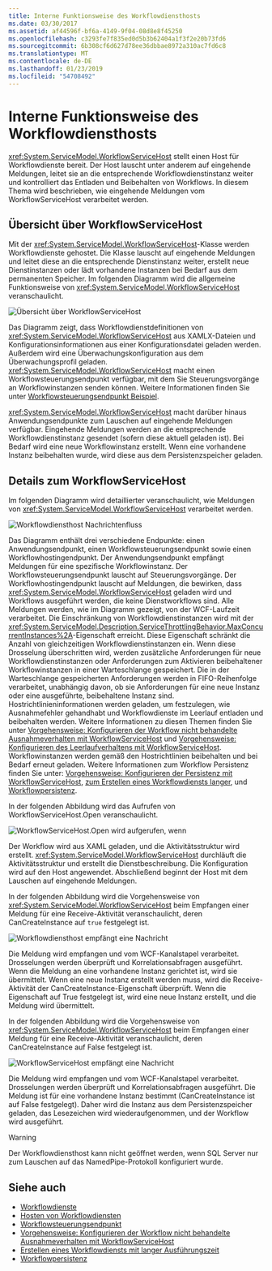 ```yaml
---
title: Interne Funktionsweise des Workflowdiensthosts
ms.date: 03/30/2017
ms.assetid: af44596f-bf6a-4149-9f04-08d8e8f45250
ms.openlocfilehash: c3293fe7f835ed0d5b3b62404a1f3f2e20b73fd6
ms.sourcegitcommit: 6b308cf6d627d78ee36dbbae8972a310ac7fd6c8
ms.translationtype: MT
ms.contentlocale: de-DE
ms.lasthandoff: 01/23/2019
ms.locfileid: "54708492"
---
```

# <a name="workflow-service-host-internals"></a>Interne Funktionsweise des Workflowdiensthosts
<xref:System.ServiceModel.WorkflowServiceHost> stellt einen Host für Workflowdienste bereit. Der Host lauscht unter anderem auf eingehende Meldungen, leitet sie an die entsprechende Workflowdienstinstanz weiter und kontrolliert das Entladen und Beibehalten von Workflows. In diesem Thema wird beschrieben, wie eingehende Meldungen vom WorkflowServiceHost verarbeitet werden.  
  
## <a name="workflowservicehost-overview"></a>Übersicht über WorkflowServiceHost  
 Mit der <xref:System.ServiceModel.WorkflowServiceHost>-Klasse werden Workflowdienste gehostet. Die Klasse lauscht auf eingehende Meldungen und leitet diese an die entsprechende Dienstinstanz weiter, erstellt neue Dienstinstanzen oder lädt vorhandene Instanzen bei Bedarf aus dem permanenten Speicher.  Im folgenden Diagramm wird die allgemeine Funktionsweise von <xref:System.ServiceModel.WorkflowServiceHost> veranschaulicht.  
  
 ![Übersicht über WorkflowServiceHost](../../../../docs/framework/wcf/feature-details/media/wfshhighlevel.gif "WFSHHighLevel")  
  
 Das Diagramm zeigt, dass Workflowdienstdefinitionen von <xref:System.ServiceModel.WorkflowServiceHost> aus XAMLX-Dateien und Konfigurationsinformationen aus einer Konfigurationsdatei geladen werden. Außerdem wird eine Überwachungskonfiguration aus dem Überwachungsprofil geladen. <xref:System.ServiceModel.WorkflowServiceHost> macht einen Workflowsteuerungsendpunkt verfügbar, mit dem Sie Steuerungsvorgänge an Workflowinstanzen senden können.  Weitere Informationen finden Sie unter [Workflowsteuerungsendpunkt Beispiel](../../../../docs/framework/wcf/feature-details/workflow-control-endpoint.md).  
  
 <xref:System.ServiceModel.WorkflowServiceHost> macht darüber hinaus Anwendungsendpunkte zum Lauschen auf eingehende Meldungen verfügbar. Eingehende Meldungen werden an die entsprechende Workflowdienstinstanz gesendet (sofern diese aktuell geladen ist). Bei Bedarf wird eine neue Workflowinstanz erstellt. Wenn eine vorhandene Instanz beibehalten wurde, wird diese aus dem Persistenzspeicher geladen.  
  
## <a name="workflowservicehost-details"></a>Details zum WorkflowServiceHost  
 Im folgenden Diagramm wird detaillierter veranschaulicht, wie Meldungen von <xref:System.ServiceModel.WorkflowServiceHost> verarbeitet werden.  
  
 ![Workflowdiensthost Nachrichtenfluss](../../../../docs/framework/wcf/feature-details/media/wfshmessageflow.gif "WFSHMessageFlow")  
  
 Das Diagramm enthält drei verschiedene Endpunkte: einen Anwendungsendpunkt, einen Workflowsteuerungsendpunkt sowie einen Workflowhostingendpunkt. Der Anwendungsendpunkt empfängt Meldungen für eine spezifische Workflowinstanz. Der Workflowsteuerungsendpunkt lauscht auf Steuerungsvorgänge. Der Workflowhostingendpunkt lauscht auf Meldungen, die bewirken, dass <xref:System.ServiceModel.WorkflowServiceHost> geladen wird und Workflows ausgeführt werden, die keine Dienstworkflows sind. Alle Meldungen werden, wie im Diagramm gezeigt, von der WCF-Laufzeit verarbeitet.  Die Einschränkung von Workflowdienstinstanzen wird mit der <xref:System.ServiceModel.Description.ServiceThrottlingBehavior.MaxConcurrentInstances%2A>-Eigenschaft erreicht. Diese Eigenschaft schränkt die Anzahl von gleichzeitigen Workflowdienstinstanzen ein. Wenn diese Drosselung überschritten wird, werden zusätzliche Anforderungen für neue Workflowdienstinstanzen oder Anforderungen zum Aktivieren beibehaltener Workflowinstanzen in einer Warteschlange gespeichert. Die in der Warteschlange gespeicherten Anforderungen werden in FIFO-Reihenfolge verarbeitet, unabhängig davon, ob sie Anforderungen für eine neue Instanz oder eine ausgeführte, beibehaltene Instanz sind. Hostrichtlinieninformationen werden geladen, um festzulegen, wie Ausnahmefehler gehandhabt und Workflowdienste im Leerlauf entladen und beibehalten werden. Weitere Informationen zu diesen Themen finden Sie unter [Vorgehensweise: Konfigurieren der Workflow nicht behandelte Ausnahmeverhalten mit WorkflowServiceHost](../../../../docs/framework/wcf/feature-details/config-workflow-unhandled-exception-workflowservicehost.md) und [Vorgehensweise: Konfigurieren des Leerlaufverhaltens mit WorkflowServiceHost](../../../../docs/framework/wcf/feature-details/how-to-configure-idle-behavior-with-workflowservicehost.md). Workflowinstanzen werden gemäß den Hostrichtlinien beibehalten und bei Bedarf erneut geladen. Weitere Informationen zum Workflow Persistenz finden Sie unter: [Vorgehensweise: Konfigurieren der Persistenz mit WorkflowServiceHost](../../../../docs/framework/wcf/feature-details/how-to-configure-persistence-with-workflowservicehost.md), [zum Erstellen eines Workflowdiensts langer](../../../../docs/framework/wcf/feature-details/creating-a-long-running-workflow-service.md), und [Workflowpersistenz](../../../../docs/framework/windows-workflow-foundation/workflow-persistence.md).  
  
 In der folgenden Abbildung wird das Aufrufen von WorkflowServiceHost.Open veranschaulicht.  
  
 ![WorkflowServiceHost.Open wird aufgerufen, wenn](../../../../docs/framework/wcf/feature-details/media/wfhostopen.gif "WFHostOpen")  
  
 Der Workflow wird aus XAML geladen, und die Aktivitätsstruktur wird erstellt. <xref:System.ServiceModel.WorkflowServiceHost> durchläuft die Aktivitätsstruktur und erstellt die Dienstbeschreibung. Die Konfiguration wird auf den Host angewendet. Abschließend beginnt der Host mit dem Lauschen auf eingehende Meldungen.  
  
 In der folgenden Abbildung wird die Vorgehensweise von <xref:System.ServiceModel.WorkflowServiceHost> beim Empfangen einer Meldung für eine Receive-Aktivität veranschaulicht, deren CanCreateInstance auf `true` festgelegt ist.  
  
 ![Workflowdiensthost empfängt eine Nachricht](../../../../docs/framework/wcf/feature-details/media/wfhreceivemessagecci.gif "WFHReceiveMessageCCI")  
  
 Die Meldung wird empfangen und vom WCF-Kanalstapel verarbeitet. Drosselungen werden überprüft und Korrelationsabfragen ausgeführt. Wenn die Meldung an eine vorhandene Instanz gerichtet ist, wird sie übermittelt. Wenn eine neue Instanz erstellt werden muss, wird die Receive-Aktivität der CanCreateInstance-Eigenschaft überprüft. Wenn die Eigenschaft auf True festgelegt ist, wird eine neue Instanz erstellt, und die Meldung wird übermittelt.  
  
 In der folgenden Abbildung wird die Vorgehensweise von <xref:System.ServiceModel.WorkflowServiceHost> beim Empfangen einer Meldung für eine Receive-Aktivität veranschaulicht, deren CanCreateInstance auf False festgelegt ist.  
  
 ![WorkflowServiceHost empfängt eine Nachricht](../../../../docs/framework/wcf/feature-details/media/wfshreceivemessage.gif "WFSHReceiveMessage")  
  
 Die Meldung wird empfangen und vom WCF-Kanalstapel verarbeitet. Drosselungen werden überprüft und Korrelationsabfragen ausgeführt. Die Meldung ist für eine vorhandene Instanz bestimmt (CanCreateInstance ist auf False festgelegt). Daher wird die Instanz aus dem Persistenzspeicher geladen, das Lesezeichen wird wiederaufgenommen, und der Workflow wird ausgeführt.  
  
> [!WARNING]
> Der Workflowdiensthost kann nicht geöffnet werden, wenn SQL Server nur zum Lauschen auf das NamedPipe-Protokoll konfiguriert wurde.  
  
## <a name="see-also"></a>Siehe auch

- [Workflowdienste](../../../../docs/framework/wcf/feature-details/workflow-services.md)
- [Hosten von Workflowdiensten](../../../../docs/framework/wcf/feature-details/hosting-workflow-services.md)
- [Workflowsteuerungsendpunkt](../../../../docs/framework/wcf/feature-details/workflow-control-endpoint.md)
- [Vorgehensweise: Konfigurieren der Workflow nicht behandelte Ausnahmeverhalten mit WorkflowServiceHost](../../../../docs/framework/wcf/feature-details/config-workflow-unhandled-exception-workflowservicehost.md)
- [Erstellen eines Workflowdiensts mit langer Ausführungszeit](../../../../docs/framework/wcf/feature-details/creating-a-long-running-workflow-service.md)
- [Workflowpersistenz](../../../../docs/framework/windows-workflow-foundation/workflow-persistence.md)
